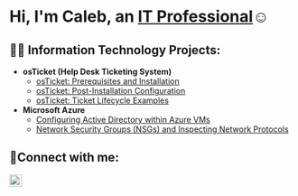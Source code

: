 <h1>Hi, I'm Caleb, an <a href="https://linkedin.com/in/calebsholt">IT Professional</a>☺</h1>

<h2>👨‍💻 Information Technology Projects:</h2>

- <b>osTicket (Help Desk Ticketing System)</b>
  - [osTicket: Prerequisites and Installation](https://github.com/calebholtcc/osticket-prereqs)
  - [osTicket: Post-Installation Configuration](https://github.com/calebsholt/post-install-config)
  - [osTicket: Ticket Lifecycle Examples](https://github.com/calebsholt/ticket-lifecycle)
- <b>Microsoft Azure</b>
  - [Configuring Active Directory within Azure VMs](https://github.com/calebsholt/configure-ad)
  - [Network Security Groups (NSGs) and Inspecting Network Protocols](https://github.com/calebsholt/azure-network-protocols)

<h2>🤳Connect with me:</h2>


[<img align="left" alt="Caleb | LinkedIn" width="22px" src="https://cdn.jsdelivr.net/npm/simple-icons@v3/icons/linkedin.svg" />][linkedin]



[linkedin]: https://linkedin.com/in/calebsholt

